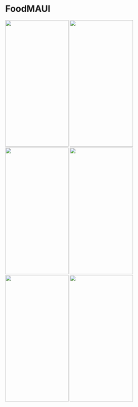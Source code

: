 # FoodMAUI
<img src="https://github.com/farz1212/FoodMAUI/assets/32451610/695a3abb-fdd5-43c7-9163-be49118ddc4c" width = "200" height = "400">
<img src="https://github.com/farz1212/FoodMAUI/assets/32451610/54485a40-8b43-4351-a504-af858b0181de" width = "200" height = "400">
<img src="https://github.com/farz1212/FoodMAUI/assets/32451610/3085a854-eedf-4179-8201-01cbbb92c2b2" width = "200" height = "400">
<img src="https://github.com/farz1212/FoodMAUI/assets/32451610/24aaecb6-1552-47ac-adde-57bb6ece2adc" width = "200" height = "400">
<img src="https://github.com/farz1212/FoodMAUI/assets/32451610/2473c741-481c-476d-b635-65159cd207e1" width = "200" height = "400">
<img src="https://github.com/farz1212/FoodMAUI/assets/32451610/f1f5a4c2-4c5f-44eb-9da4-62c3b39cd5dc" width = "200" height = "400">

